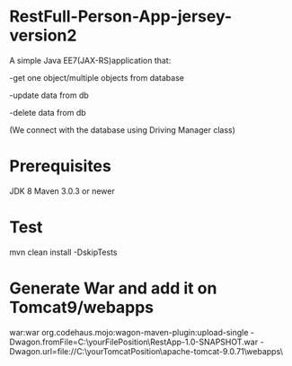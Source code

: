 # RestFull-Person-App-jersey-version2

A simple Java EE7(JAX-RS)application that:

-get one object/multiple objects from database

-update data from db

-delete data from db

(We connect with the database using Driving Manager class)



# Prerequisites
JDK 8
Maven 3.0.3 or newer



# Test
mvn clean install -DskipTests



# Generate War and add it on Tomcat9/webapps
war:war org.codehaus.mojo:wagon-maven-plugin:upload-single -Dwagon.fromFile=C:\yourFilePosition\RestApp-1.0-SNAPSHOT.war -Dwagon.url=file://C:\yourTomcatPosition\apache-tomcat-9.0.71\webapps\
